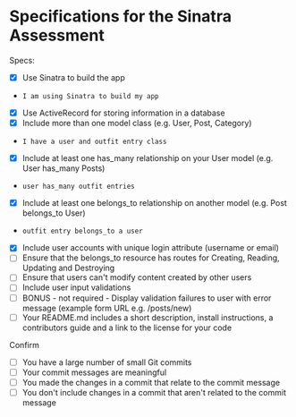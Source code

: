 # Specifications for the Sinatra Assessment

Specs:
- [x] Use Sinatra to build the app
-     I am using Sinatra to build my app
- [x] Use ActiveRecord for storing information in a database
- [x] Include more than one model class (e.g. User, Post, Category)
-     I have a user and outfit entry class
- [x] Include at least one has_many relationship on your User model (e.g. User has_many Posts)
-     user has_many outfit entries
- [x] Include at least one belongs_to relationship on another model (e.g. Post belongs_to User)
-     outfit entry belongs_to a user
- [x] Include user accounts with unique login attribute (username or email)
- [ ] Ensure that the belongs_to resource has routes for Creating, Reading, Updating and Destroying
- [ ] Ensure that users can't modify content created by other users
- [ ] Include user input validations
- [ ] BONUS - not required - Display validation failures to user with error message (example form URL e.g. /posts/new)
- [ ] Your README.md includes a short description, install instructions, a contributors guide and a link to the license for your code

Confirm
- [ ] You have a large number of small Git commits
- [ ] Your commit messages are meaningful
- [ ] You made the changes in a commit that relate to the commit message
- [ ] You don't include changes in a commit that aren't related to the commit message
